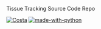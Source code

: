 Tissue Tracking Source Code Repo

[![Costa](https://img.shields.io/website-up-down-green-red/https/jack.engineering.svg?style=for-the-badge&logo=jupyter)](http://costa.jack.engineering/) [![made-with-python](https://img.shields.io/badge/Made%20with-Python-1f425f.svg?style=for-the-badge&logo=python)](https://www.python.org/)
